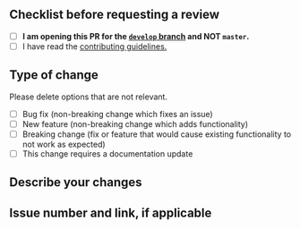 ## Checklist before requesting a review

- [ ] **I am opening this PR for the [`develop` branch](https://github.com/FoxxMD/multi-scrobbler/tree/develop) and NOT `master`.**
- [ ] I have read the [contributing guidelines.](../CONTRIBUTING.md)

## Type of change

Please delete options that are not relevant.

- [ ] Bug fix (non-breaking change which fixes an issue)
- [ ] New feature (non-breaking change which adds functionality)
- [ ] Breaking change (fix or feature that would cause existing functionality to not work as expected)
- [ ] This change requires a documentation update

## Describe your changes



## Issue number and link, if applicable

